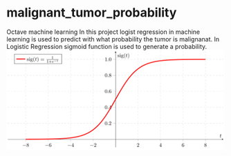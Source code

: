 # malignant_tumor_probability
Octave machine learning
In this project logist regression in machine learning is used to predict with what probability the tumor is malignanat.
In Logistic Regression sigmoid function is used to generate a probability.
![sigmiod function](https://github.com/parasgulati/malignant_tumor_probability/blob/master/sigmoid%20graph.png)

